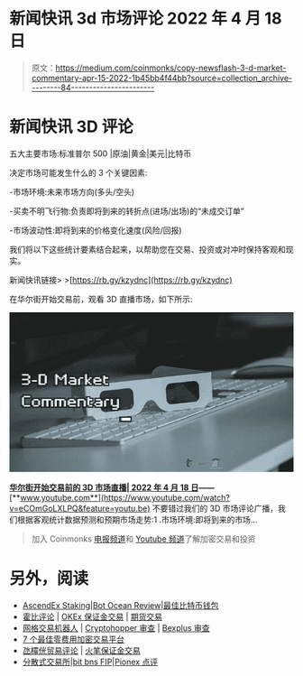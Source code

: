 # 新闻快讯 3d 市场评论 2022 年 4 月 18 日

> 原文：<https://medium.com/coinmonks/copy-newsflash-3-d-market-commentary-apr-15-2022-1b45bb4f44bb?source=collection_archive---------84----------------------->

# 新闻快讯 3D 评论

五大主要市场:标准普尔 500 |原油|黄金|美元|比特币

决定市场可能发生什么的 3 个关键因素:

-市场环境:未来市场方向(多头/空头)

-买卖不明飞行物:负责即将到来的转折点(进场/出场)的“未成交订单”

-市场波动性:即将到来的价格变化速度(风险/回报)

我们将以下这些统计要素结合起来，以帮助您在交易、投资或对冲时保持客观和现实。

新闻快讯链接> >[https://rb.gy/kzydnc](https://rb.gy/kzydnc)

在华尔街开始交易前，观看 3D 直播市场，如下所示:

![](img/1c728c3d2497e68022a1c33710144b3b.png)

[**华尔街开始交易前的 3D 市场直播| 2022 年 4 月 18 日**](https://www.youtube.com/watch?feature=youtu.be&utm_campaign=Top%205%20Markets%20Commentary%20And%20Analysis%20Each%20Day&utm_medium=email&utm_source=Revue%20newsletter&v=eCOmGoLXLPQ)**——**[**www.youtube.com**](https://www.youtube.com/watch?v=eCOmGoLXLPQ&feature=youtu.be)
不要错过我们的 3D 市场评论广播，我们根据客观统计数据预测和预期市场走势:1 .市场环境:即将到来的市场…

> 加入 Coinmonks [电报频道](https://t.me/coincodecap)和 [Youtube 频道](https://www.youtube.com/c/coinmonks/videos)了解加密交易和投资

# 另外，阅读

*   [AscendEx Staking](https://coincodecap.com/ascendex-staking)|[Bot Ocean Review](https://coincodecap.com/bot-ocean-review)|[最佳比特币钱包](https://coincodecap.com/bitcoin-wallets-india)
*   [霍比评论](https://coincodecap.com/huobi-review) | [OKEx 保证金交易](https://coincodecap.com/okex-margin-trading) | [期货交易](https://coincodecap.com/futures-trading)
*   [网格交易机器人](https://coincodecap.com/grid-trading) | [Cryptohopper 审查](/coinmonks/cryptohopper-review-a388ff5bae88) | [Bexplus 审查](https://coincodecap.com/bexplus-review)
*   [7 个最佳零费用加密交易平台](https://coincodecap.com/zero-fee-crypto-exchanges)
*   [氹欞侊贸易评论](https://coincodecap.com/anny-trade-review) | [火笔保证金交易](/coinmonks/huobi-margin-trading-b3b06cdc1519)
*   [分散式交易所](https://coincodecap.com/what-are-decentralized-exchanges)|[bit bns FIP](https://coincodecap.com/bitbns-fip)|[Pionex 点评](https://coincodecap.com/pionex-review-exchange-with-crypto-trading-bot)